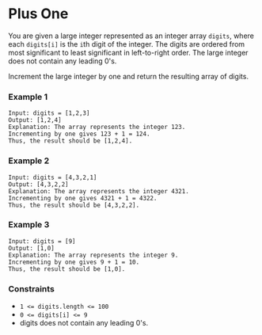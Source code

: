 # Plus One

You are given a large integer represented as an integer array
`digits`, where each `digits[i]` is the `i`th digit of the integer.
The digits are ordered from most significant to least significant 
in left-to-right order. The large integer does not contain any 
leading 0's.

Increment the large integer by one and return the resulting array 
of digits.

### Example 1
```
Input: digits = [1,2,3]
Output: [1,2,4]
Explanation: The array represents the integer 123.
Incrementing by one gives 123 + 1 = 124.
Thus, the result should be [1,2,4].
```

### Example 2
```
Input: digits = [4,3,2,1]
Output: [4,3,2,2]
Explanation: The array represents the integer 4321.
Incrementing by one gives 4321 + 1 = 4322.
Thus, the result should be [4,3,2,2].
```

### Example 3
```
Input: digits = [9]
Output: [1,0]
Explanation: The array represents the integer 9.
Incrementing by one gives 9 + 1 = 10.
Thus, the result should be [1,0].
```

### Constraints 
* `1 <= digits.length <= 100`
* `0 <= digits[i] <= 9`
* digits does not contain any leading 0's.

